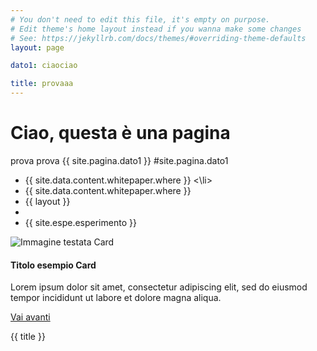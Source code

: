 ```yaml
---
# You don't need to edit this file, it's empty on purpose.
# Edit theme's home layout instead if you wanna make some changes
# See: https://jekyllrb.com/docs/themes/#overriding-theme-defaults
layout: page

dato1: ciaociao

title: provaaa
---
```


# Ciao, questa è una pagina
prova prova {{ site.pagina.dato1 }} #site.pagina.dato1
 <ul> <li>
  {{ site.data.content.whitepaper.where }} 
   <\li>
  <li>
 {{ site.data.content.whitepaper.where }}
  </li>
 
 <li> {{ layout }}
 </li>
 
 <li>  
 </li>
 
  <li> {{ site.espe.esperimento }}
 </li>
 
  </ul>


<div class="card w-50">
  <img class="card-img-top" src="..." alt="Immagine testata Card">
  <div class="card-body">
    <h4 class="card-title">Titolo esempio Card</h4>
    <p class="card-text">Lorem ipsum dolor sit amet, consectetur adipiscing elit, sed do eiusmod tempor incididunt ut labore et dolore magna aliqua.</p>
    <a href="#" class="btn btn-primary">Vai avanti</a>
  </div>
</div>




<!DOCTYPE html>
<html lang="en">
  <head>
    <meta charset="UTF-8">
    <p> {{  title  }} </p>
  </head>
  <body>
    
  </body>
</html>
